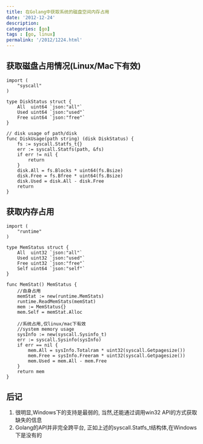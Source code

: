 ```yaml
---
title: 在Golang中获取系统的磁盘空间内存占用
date: '2012-12-24'
description:
categories: [go]
tags : [go, linux]
permalink: '/2012/1224.html'
---
```


获取磁盘占用情况(Linux/Mac下有效)
---------------------------------

	import (
		"syscall"
	)
	
	type DiskStatus struct {
		All  uint64 `json:"all"`
		Used uint64 `json:"used"`
		Free uint64 `json:"free"`
	}

	// disk usage of path/disk
	func DiskUsage(path string) (disk DiskStatus) {
		fs := syscall.Statfs_t{}
		err := syscall.Statfs(path, &fs)
		if err != nil {
			return
		}
		disk.All = fs.Blocks * uint64(fs.Bsize)
		disk.Free = fs.Bfree * uint64(fs.Bsize)
		disk.Used = disk.All - disk.Free
		return
	}

获取内存占用
---------------------------

	import (
		"runtime"
	)

	type MemStatus struct {
		All  uint32 `json:"all"`
		Used uint32 `json:"used"`
		Free uint32 `json:"free"`
		Self uint64 `json:"self"`
	}
	
	func MemStat() MemStatus {
		//自身占用
		memStat := new(runtime.MemStats)
		runtime.ReadMemStats(memStat)
		mem := MemStatus{}
		mem.Self = memStat.Alloc
		
		//系统占用,仅linux/mac下有效
		//system memory usage
		sysInfo := new(syscall.Sysinfo_t)
		err := syscall.Sysinfo(sysInfo)
		if err == nil {
			mem.All = sysInfo.Totalram * uint32(syscall.Getpagesize())
			mem.Free = sysInfo.Freeram * uint32(syscall.Getpagesize())
			mem.Used = mem.All - mem.Free
		}
		return mem
	}

后记
----

1. 很明显,Windows下的支持是最弱的, 当然,还能通过调用win32 API的方式获取缺失的信息
2. Golang的API并非完全跨平台, 正如上述的syscall.Statfs_t结构体,在Windows下是没有的